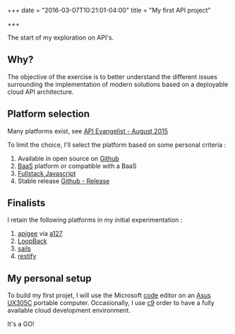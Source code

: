 +++
date = "2016-03-07T10:21:01-04:00"
title = "My first API project"

+++

The start of my exploration on API's. 

## Why?

The objective of the exercise is to better understand the different issues surrounding the implementation of modern solutions based on a deployable cloud API architecture.

## Platform selection

Many platforms exist, see [API Evangelist - August 2015](http://deployment.apievangelist.com/guide/api-evangelist-api-deployment-industry-guide-august-2015.pdf)

To limit the choice, I'll select the platform based on some personal criteria :

1. Available in open source on [Github](https://github.com/)
2. [BaaS](https://en.wikipedia.org/wiki/Mobile_backend_as_a_service) platform or compatible with a BaaS
3. [Fullstack Javascript](https://www.smashingmagazine.com/2013/11/introduction-to-full-stack-javascript/)
4. Stable release [Github - Release](https://github.com/blog/1547-release-your-software)

## Finalists

I retain the following platforms in my initial experimentation :

1. [apigee](http://apigee.com/about/developers) via [a127](https://github.com/apigee-127/a127-documentation/wiki/Quick-start)
2. [LoopBack](http://loopback.io/)
3. [sails](http://sailsjs.org/)
4. [restify](http://restify.com/)

## My personal setup

To build my first projet, I will use the Microsoft [code](https://code.visualstudio.com/Download) editor on an [Asus UX305C](http://myzen.asus.com/2015/10/29/an-update-to-the-asus-zenbook-ux305/) portable computer.  Occasionally, I use [c9](https://c9.io) order to have a fully available cloud development environment.

It's a GO!

